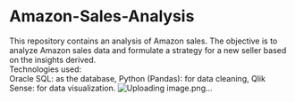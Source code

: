 # Amazon-Sales-Analysis
This repository contains an analysis of Amazon sales. The objective is to analyze Amazon sales data and formulate a strategy for a new seller based on the insights derived.  
Technologies used:  
Oracle SQL: as the database, 
Python (Pandas): for data cleaning,
Qlik Sense: for data visualization.
![Uploading image.png…]()

